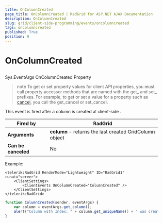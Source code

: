 ```yaml
---
title: OnColumnCreated
page_title: OnColumnCreated | RadGrid for ASP.NET AJAX Documentation
description: OnColumnCreated
slug: grid/client-side-programming/events/oncolumncreated
tags: oncolumncreated
published: True
position: 9
---
```


# OnColumnCreated



## 

Sys.EventArgs OnColumnCreated Property

>note To get or set property values for client API properties, you must call property accessor methods that are named with the get_ and set_ prefixes. For example, to get or set a value for a property such as [cancel](http://msdn.microsoft.com/en-us/library/bb310859.aspx), you call the get_cancel or set_cancel.
>


This event is fired after a column is created at client-side .


|  **Fired by**  | RadGrid |
| ------ | ------ |
| **Arguments** | **column** - returns the last created GridColumn object|
| **Can be canceled** |No|

Example:

````ASP.NET
<telerik:RadGrid RenderMode="Lightweight" ID="RadGrid1" runat="server">
    <ClientSettings>
        <ClientEvents OnColumnCreated="ColumnCreated" />
    </ClientSettings>
</telerik:RadGrid>
````



````JavaScript
function ColumnCreated(sender, eventArgs) {
    var column = eventArgs.get_column();
    alert("Column with Index: " + column.get_uniqueName() + " was created");
}
````


